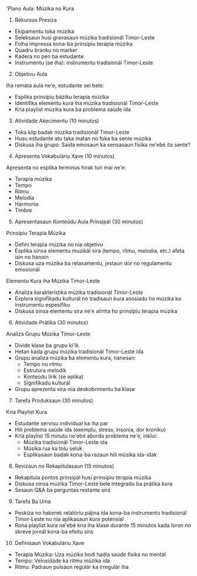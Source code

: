 'Plano Aula: Múzika no Kura

1. Rekursus Presiza

- Ekipamentu toka múzika
- Seleksaun husi gravasaun múzika tradisionál Timor-Leste
- Folha impressa kona-ba prinsípiu terapia múzika
- Quadru branku no marker
- Kadera no pen ba estudante
- Instrumentu (se iha): instrumentu tradisionál Timor-Leste

2. Objetivu Aula

Iha remata aula ne'e, estudante sei bele:
- Esplika prinsípiu báziku terapia múzika
- Identifika elementu kura iha múzika tradisionál Timor-Leste
- Kria playlist múzika kura ba problema saúde ida

3. Atividade Akecimentu (10 minutos)

- Toka klip badak múzika tradisionál Timor-Leste
- Husu estudante atu taka matan no foka ba sente múzika
- Diskusa iha grupo: Saida emosaun ka sensasaun físika ne'ebé ita sente?

4. Apresenta Vokabuláriu Xave (10 minutos)

Apresenta no esplika terminus hirak tuir mai ne'e:
- Terapia múzika
- Tempo
- Ritmu
- Melodia
- Harmonia
- Timbre

5. Apresentasaun Konteúdu Aula Prinsipál (30 minutos)

Prinsípiu Terapia Múzika
- Defini terapia múzika no nia objetivu
- Esplika oinsa elementu muzikál sira (tempo, ritmu, melodia, etc.) afeta isin no hanoin
- Diskusa uza múzika ba relaxamentu, jestaun dor no regulamentu emosionál

Elementu Kura iha Múzika Timor-Leste
- Analiza karakterístika múzika tradisionál Timor-Leste
- Explora signifikadu kulturál no tradisaun kura asosiadu ho múzika ka instrumentu espesífiku
- Diskusa oinsa elementu sira ne'e alinha ho prinsípiu terapia múzika

6. Atividade Prátika (30 minutos)

Analiza Grupu Múzika Timor-Leste
- Divide klase ba grupu ki'ik
- Hetan kada grupu múzika tradisionál Timor-Leste ida
- Grupu analiza múzika ba elementu kura, hanesan:
  * Tempo no ritmu
  * Estrutura melodik
  * Konteúdu lírik (se aplika)
  * Signifikadu kulturál
- Grupu aprezenta sira-nia deskobrimentu ba klase

7. Tarefa Produksaun (30 minutos)

Kria Playlist Kura
- Estudante servisu individual ka iha par
- Hili problema saúde ida (exemplu, stress, insonia, dor kroniku)
- Kria playlist 15 minutu ne'ebé aborda problema ne'e, inklui:
  * Múzika tradisionál Timor-Leste ida
  * Músika rua ka tolu seluk
  * Esplikasaun badak kona-ba razaun hili músika ida-idak

8. Revizaun no Rekapitulasaun (15 minutos)

- Rekapitula pontos prinsipál husi prinsípiu terapia múzika
- Diskusa oinsa múzika Timor-Leste bele integradu ba prátika kura
- Sesaun Q&A ba perguntas restante sira

9. Tarefa Ba Uma

- Peskiza no hakerek relatóriu pájina ida kona-ba instrumentu tradisionál Timor-Leste no nia aplikasaun kura potensial
- Rona playlist kura ne'ebé kria iha klase durante 15 minutos kada loron no skreve jornál kona-ba efeitu sira

10. Definisaun Vokabuláriu Xave

- Terapia Múzika: Uza múzika hodi hadia saúde físika no mentál
- Tempo: Velosidade ka ritmu múzika ida
- Ritmu: Padraun pulsaun regulár ka irregulár iha